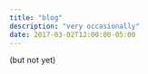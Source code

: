 ```yaml
---
title: "blog"
description: "very occasionally"
date: 2017-03-02T12:00:00-05:00
---
```


(but not yet)

